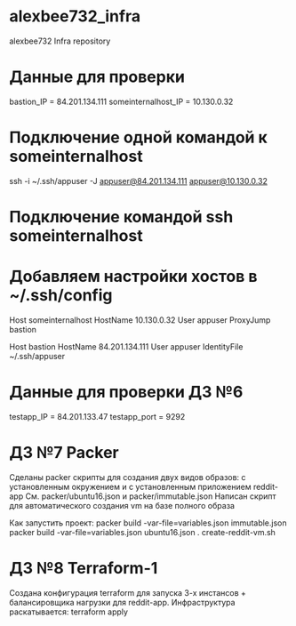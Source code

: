 # alexbee732_infra
alexbee732 Infra repository

# Данные для проверки
bastion_IP = 84.201.134.111
someinternalhost_IP = 10.130.0.32

# Подключение одной командой к someinternalhost
ssh -i ~/.ssh/appuser -J appuser@84.201.134.111 appuser@10.130.0.32

# Подключение командой ssh someinternalhost
# Добавляем настройки хостов в ~/.ssh/config
Host someinternalhost
    HostName 10.130.0.32
    User appuser
    ProxyJump bastion

Host bastion
    HostName 84.201.134.111
    User appuser
    IdentityFile ~/.ssh/appuser

# Данные для проверки ДЗ №6
testapp_IP = 84.201.133.47
testapp_port = 9292

# ДЗ №7 Packer
Сделаны packer скрипты для создания двух видов образов: с установленным окружением и с установленным приложением reddit-app
См. packer/ubuntu16.json и packer/immutable.json
Написан скрипт для автоматического создания vm на базе полного образа

Как запустить проект:
packer build -var-file=variables.json immutable.json
packer build -var-file=variables.json ubuntu16.json
. create-reddit-vm.sh

# ДЗ №8 Terraform-1
Создана конфигурация terraform для запуска 3-х инстансов + балансировщика нагрузки для reddit-app.
Инфраструктура раскатывается:
terraform apply
